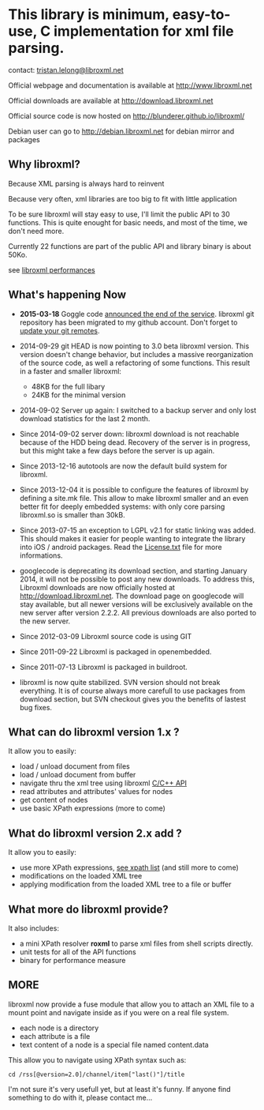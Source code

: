 # This library is minimum, easy-to-use, C implementation for xml file parsing. #

contact: tristan.lelong@libroxml.net

Official webpage and documentation is available at http://www.libroxml.net

Official downloads are available at http://download.libroxml.net

Official source code is now hosted on http://blunderer.github.io/libroxml/

Debian user can go to http://debian.libroxml.net for debian mirror and packages

## Why libroxml? ##
Because XML parsing is always hard to reinvent

Because very often, xml libraries are too big to fit with little application

To be sure libroxml will stay easy to use, I'll limit the public API to 30 functions.
This is quite enought for basic needs, and most of the time, we don't need more.

Currently 22 functions are part of the public API and library binary is about 50Ko.

see [libroxml performances](RoxmlPerfs.md)

## What's happening Now ##

  * **2015-03-18** Goggle code [announced the end of the service](http://google-opensource.blogspot.com/2015/03/farewell-to-google-code.html). libroxml git repository has been migrated to my github account. Don't forget to [update your git remotes](https://help.github.com/articles/changing-a-remote-s-url).

  * 2014-09-29 git HEAD is now pointing to 3.0 beta libroxml version. This version doesn't change behavior, but includes a massive reorganization of the source code, as well a refactoring of some functions. This result in a faster and smaller libroxml:
    * 48KB for the full libary
    * 24KB for the minimal version

  * 2014-09-02 Server up again: I switched to a backup server and only lost download statistics for the last 2 month.
  * Since 2014-09-02 server down: libroxml download is not reachable because of the HDD being dead. Recovery of the server is in progress, but this might take a few days before the server is up again.

  * Since 2013-12-16 autotools are now the default build system for libroxml.

  * Since 2013-12-04 it is possible to configure the features of libroxml by defining a site.mk file. This allow to make libroxml smaller and an even better fit for deeply embedded systems: with only core parsing libroxml.so is smaller than 30kB.

  * Since 2013-07-15 an exception to LGPL v2.1 for static linking was added. This should makes it easier for people wanting to integrate the library into iOS / android packages. Read the [License.txt](RoxmlLicense.md) file for more informations.

  * googlecode is deprecating its download section, and starting January 2014, it will not be possible to post any new downloads. To address this, Libroxml downloads are now officially hosted at http://download.libroxml.net. The download page on googlecode will stay available, but all newer versions will be exclusively available on the new server after version 2.2.2. All previous downloads are also ported to the new server.

  * Since 2012-03-09 Libroxml source code is using GIT

  * Since 2011-09-22 Libroxml is packaged in openembedded.

  * Since 2011-07-13 Libroxml is packaged in buildroot.

  * libroxml is now quite stabilized. SVN version should not break everything. It is of course always more carefull to use packages from download section, but SVN checkout gives you the benefits of lastest bug fixes.

## What can do libroxml version 1.x ? ##
It allow you to easily:
  * load / unload document from files
  * load / unload document from buffer
  * navigate thru the xml tree using libroxml [C/C++ API](PublicAPI.md)
  * read attributes and attributes' values for nodes
  * get content of nodes
  * use basic XPath expressions (more to come)

## What do libroxml version 2.x add ? ##
It allow you to easily:
  * use more XPath expressions, [see xpath list](XpathList.md) (and still more to come)
  * modifications on the loaded XML tree
  * applying modification from the loaded XML tree to a file or buffer

## What more do libroxml provide? ##
It also includes:
  * a mini XPath resolver **roxml** to parse xml files from shell scripts directly.
  * unit tests for all of the API functions
  * binary for performance measure

## MORE ##
libroxml now provide a fuse module that allow you to attach an XML file to a mount point and navigate inside as if you were on a real file system.
  * each node is a directory
  * each attribute is a file
  * text content of a node is a special file named content.data

This allow you to navigate using XPath syntax such as:

`cd /rss[@version=2.0]/channel/item["last()"]/title`

I'm not sure it's very usefull yet, but at least it's funny. If anyone find something to do with it, please contact me...